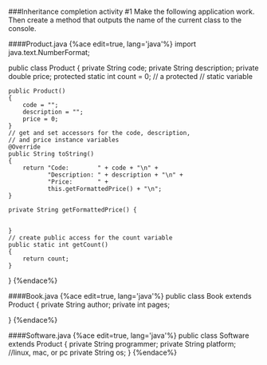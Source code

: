 <!--djw:done-->
###Inheritance completion activity #1
Make the following application work. Then create a method that outputs the name of the current class to the console.

####Product.java
{%ace edit=true, lang='java'%}
import java.text.NumberFormat;

public class Product
{
    private String code;
    private String description;
    private double price;
    protected static int count = 0;   // a protected 
                                      // static variable

    public Product()
    {
        code = "";
        description = "";
        price = 0;
    }
    // get and set accessors for the code, description, 
    // and price instance variables
    @Override
    public String toString()
    {
        return "Code:        " + code + "\n" +
               "Description: " + description + "\n" +
               "Price:       " +
               this.getFormattedPrice() + "\n";
    }

    private String getFormattedPrice() {
		
		
	}
	// create public access for the count variable
    public static int getCount()   
    {                              
        return count;
    }
}
{%endace%} 

####Book.java
{%ace edit=true, lang='java'%}
public class Book extends Product {
    private String author;
    private int pages;

}
{%endace%} 

####Software.java
{%ace edit=true, lang='java'%}
public class Software extends Product {
    private String programmer;
    private String platform; //linux, mac, or pc
    private String os; 
}
{%endace%}